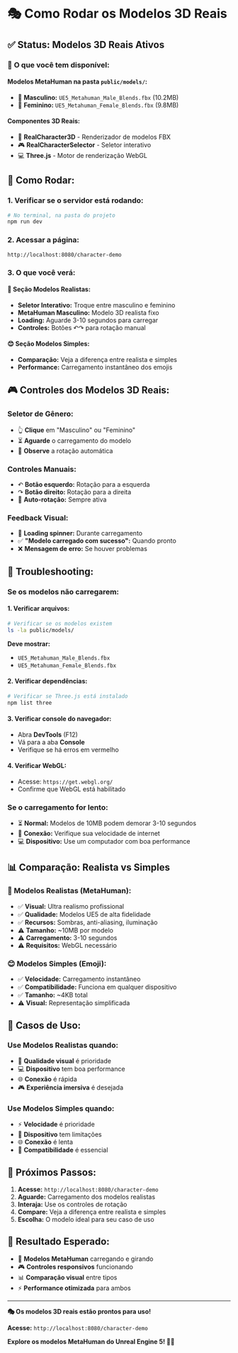 # 🎭 Como Rodar os Modelos 3D Reais

## ✅ **Status: Modelos 3D Reais Ativos**

### 🌟 **O que você tem disponível:**

#### **Modelos MetaHuman na pasta `public/models/`:**
- 👨 **Masculino:** `UE5_Metahuman_Male_Blends.fbx` (10.2MB)
- 👩 **Feminino:** `UE5_Metahuman_Female_Blends.fbx` (9.8MB)

#### **Componentes 3D Reais:**
- 🎯 **RealCharacter3D** - Renderizador de modelos FBX
- 🎮 **RealCharacterSelector** - Seletor interativo
- 💻 **Three.js** - Motor de renderização WebGL

## 🚀 **Como Rodar:**

### **1. Verificar se o servidor está rodando:**
```bash
# No terminal, na pasta do projeto
npm run dev
```

### **2. Acessar a página:**
```
http://localhost:8080/character-demo
```

### **3. O que você verá:**

#### **🌟 Seção Modelos Realistas:**
- **Seletor Interativo:** Troque entre masculino e feminino
- **MetaHuman Masculino:** Modelo 3D realista fixo
- **Loading:** Aguarde 3-10 segundos para carregar
- **Controles:** Botões ↶↷ para rotação manual

#### **😊 Seção Modelos Simples:**
- **Comparação:** Veja a diferença entre realista e simples
- **Performance:** Carregamento instantâneo dos emojis

## 🎮 **Controles dos Modelos 3D Reais:**

### **Seletor de Gênero:**
- 👆 **Clique** em "Masculino" ou "Feminino"
- ⏳ **Aguarde** o carregamento do modelo
- 🔄 **Observe** a rotação automática

### **Controles Manuais:**
- ↶ **Botão esquerdo:** Rotação para a esquerda
- ↷ **Botão direito:** Rotação para a direita
- 🔄 **Auto-rotação:** Sempre ativa

### **Feedback Visual:**
- 🔄 **Loading spinner:** Durante carregamento
- ✅ **"Modelo carregado com sucesso":** Quando pronto
- ❌ **Mensagem de erro:** Se houver problemas

## 🔧 **Troubleshooting:**

### **Se os modelos não carregarem:**

#### **1. Verificar arquivos:**
```bash
# Verificar se os modelos existem
ls -la public/models/
```

**Deve mostrar:**
- `UE5_Metahuman_Male_Blends.fbx`
- `UE5_Metahuman_Female_Blends.fbx`

#### **2. Verificar dependências:**
```bash
# Verificar se Three.js está instalado
npm list three
```

#### **3. Verificar console do navegador:**
- Abra **DevTools** (F12)
- Vá para a aba **Console**
- Verifique se há erros em vermelho

#### **4. Verificar WebGL:**
- Acesse: `https://get.webgl.org/`
- Confirme que WebGL está habilitado

### **Se o carregamento for lento:**
- ⏳ **Normal:** Modelos de 10MB podem demorar 3-10 segundos
- 📶 **Conexão:** Verifique sua velocidade de internet
- 💻 **Dispositivo:** Use um computador com boa performance

## 📊 **Comparação: Realista vs Simples**

### **🌟 Modelos Realistas (MetaHuman):**
- ✅ **Visual:** Ultra realismo profissional
- ✅ **Qualidade:** Modelos UE5 de alta fidelidade
- ✅ **Recursos:** Sombras, anti-aliasing, iluminação
- ⚠️ **Tamanho:** ~10MB por modelo
- ⚠️ **Carregamento:** 3-10 segundos
- ⚠️ **Requisitos:** WebGL necessário

### **😊 Modelos Simples (Emoji):**
- ✅ **Velocidade:** Carregamento instantâneo
- ✅ **Compatibilidade:** Funciona em qualquer dispositivo
- ✅ **Tamanho:** ~4KB total
- ⚠️ **Visual:** Representação simplificada

## 🎯 **Casos de Uso:**

### **Use Modelos Realistas quando:**
- 🎨 **Qualidade visual** é prioridade
- 💻 **Dispositivo** tem boa performance
- 🌐 **Conexão** é rápida
- 🎮 **Experiência imersiva** é desejada

### **Use Modelos Simples quando:**
- ⚡ **Velocidade** é prioridade
- 📱 **Dispositivo** tem limitações
- 🌐 **Conexão** é lenta
- 🔧 **Compatibilidade** é essencial

## 🚀 **Próximos Passos:**

1. **Acesse:** `http://localhost:8080/character-demo`
2. **Aguarde:** Carregamento dos modelos realistas
3. **Interaja:** Use os controles de rotação
4. **Compare:** Veja a diferença entre realista e simples
5. **Escolha:** O modelo ideal para seu caso de uso

## 🎉 **Resultado Esperado:**

- 🌟 **Modelos MetaHuman** carregando e girando
- 🎮 **Controles responsivos** funcionando
- 📊 **Comparação visual** entre tipos
- ⚡ **Performance otimizada** para ambos

---

**🎭 Os modelos 3D reais estão prontos para uso!**

**Acesse:** `http://localhost:8080/character-demo`

**Explore os modelos MetaHuman do Unreal Engine 5! 🌟✨** 